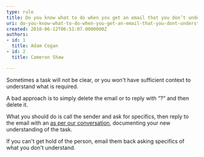 ```yaml
---
type: rule
title: Do you know what to do when you get an email that you don’t understand?
uri: do-you-know-what-to-do-when-you-get-an-email-that-you-dont-understand
created: 2010-06-12T06:51:07.0000000Z
authors:
- id: 1
  title: Adam Cogan
- id: 2
  title: Cameron Shaw

---
```


 
Sometimes a task will not be clear, or you won't have sufficient context to understand what is required.

A bad approach is to simply delete the email or to reply with “?” and then delete it.
 
​What you should do is call the sender and ask for specifics, then reply to the email with an [as per our conversation](/Communication/RulesToBetterEmail/Pages/DoYouAlwaysSendAnAsPerOurConversationEmail.aspx), documenting your new understanding of the task.

If you can't get hold of the person, email them back asking specifics of what you don't understand.


